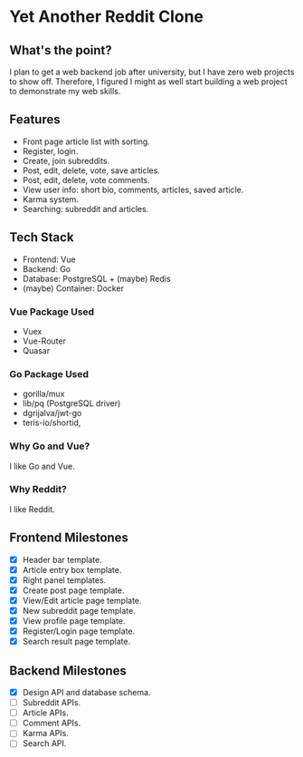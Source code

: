 # Yet Another Reddit Clone

## What's the point?
I plan to get a web backend job after university, but I have zero web projects to show off. Therefore, I figured I might as well start building a web project to demonstrate my web skills.

## Features
* Front page article list with sorting.
* Register, login.
* Create, join subreddits.
* Post, edit, delete, vote, save articles.
* Post, edit, delete, vote comments.
* View user info: short bio, comments, articles, saved article.
* Karma system.
* Searching: subreddit and articles.

## Tech Stack
* Frontend: Vue
* Backend: Go
* Database: PostgreSQL + (maybe) Redis
* (maybe) Container: Docker

### Vue Package Used
* Vuex
* Vue-Router
* Quasar

### Go Package Used
* gorilla/mux
* lib/pq (PostgreSQL driver)
* dgrijalva/jwt-go
* teris-io/shortid,

### Why Go and Vue?
I like Go and Vue.

### Why Reddit?
I like Reddit.

## Frontend Milestones
- [x] Header bar template.
- [x] Article entry box template.
- [x] Right panel templates.
- [x] Create post page template.
- [x] View/Edit article page template.
- [x] New subreddit page template.
- [x] View profile page template.
- [x] Register/Login page template.
- [x] Search result page template.

## Backend Milestones
- [x] Design API and database schema.
- [ ] Subreddit APIs.
- [ ] Article APIs.
- [ ] Comment APIs.
- [ ] Karma APIs.
- [ ] Search API.
